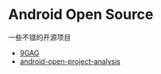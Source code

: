 # Android Open Source 
一些不错的开源项目

* [9GAG](https://github.com/stormzhang/9GAG)
* [android-open-project-analysis](https://github.com/android-cn/android-open-project-analysis)




